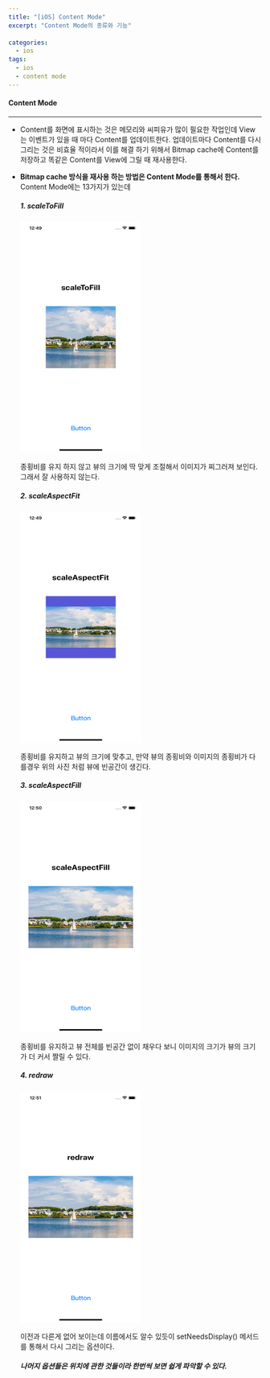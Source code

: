 ```yaml
---
title: "[iOS] Content Mode"
excerpt: "Content Mode의 종류와 기능"

categories:
  - ios
tags:
  - ios
  - content mode
---
```




####  Content Mode
***
* Content를 화면에 표시하는 것은 메모리와 씨피유가 많이 필요한 작업인데 View는 이벤트가 있을 때 마다 Content를 업데이트한다. 업데이트마다 Content를 다시 그리는 것은 비효율 적이라서 이를 해결 하기 위해서 Bitmap cache에 Content를 저장하고 똑같은 Content를 View에 그릴 때 재사용한다.

* **Bitmap cache 방식을 재사용 하는 방법은 Content Mode를 통해서 한다.**  
Content Mode에는 13가지가 있는데
  ##### 1. scaleToFill

  <img src="/assets/images/contentMode/scaleToFill.png" width="240" height="460">

  종횡비를 유지 하지 않고 뷰의 크기에 딱 맞게 조절해서 이미지가 찌그러져 보인다. 그래서 잘 사용하지 않는다.

  ##### 2. scaleAspectFit

  <img src="/assets/images/contentMode/aspectFit.png" width="240" height="460">

  종횡비를 유지하고 뷰의 크기에 맞추고, 만약 뷰의 종횡비와 이미지의 종횡비가 다를경우 위의 사진 처럼 뷰에 빈공간이 생긴다.

  ##### 3. scaleAspectFill

  <img src="/assets/images/contentMode/aspectFill.png" width="240" height="460">

  종횡비를 유지하고 뷰 전체를 빈공간 없이 채우다 보니 이미지의 크기가 뷰의 크기가 더 커서 짤릴 수 있다.

  ##### 4. redraw

  <img src="/assets/images/contentMode/redraw.png" width="240" height="460">

  이전과 다른게 없어 보이는데 이름에서도 알수 있듯이 setNeedsDisplay() 메서드를 통해서 다시 그리는 옵션이다.

  ##### 나머지 옵션들은 위치에 관한 것들이라 한번씩 보면 쉽게 파악할 수 있다.
